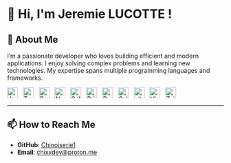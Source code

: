 # 👋 Hi, I'm Jeremie LUCOTTE !

## 🌟 About Me
I’m a passionate developer who loves building efficient and modern applications. I enjoy solving complex problems and learning new technologies. My expertise spans multiple programming languages and frameworks.

[<img src="https://img.shields.io/badge/JavaScript-282C34?logo=javascript&logoColor=F7DF1E" alt="JavaScript logo" title="JavaScript" height="25" />][tech_tools_anchor]
&nbsp;
[<img src="https://img.shields.io/badge/TypeScript-282C34?logo=typescript&logoColor=3178C6" alt="TypeScript logo" title="TypeScript" height="25" />][tech_tools_anchor]
&nbsp;
[<img src="https://img.shields.io/badge/React-282C34?logo=react&logoColor=61DAFB" alt="React logo" title="React" height="25" />][tech_tools_anchor]
&nbsp;
[<img src="https://img.shields.io/badge/Next.js-282C34?logo=next.js&logoColor=FFFFFF" alt="Next.js logo" title="Next.js" height="25" />][tech_tools_anchor]
&nbsp;
[<img src="https://img.shields.io/badge/Solidity-282C34?logo=solidity&logoColor=363636" alt="Solidity logo" title="Solidity" height="25" />][tech_tools_anchor]
&nbsp;
[<img src="https://img.shields.io/badge/Prisma-282C34?logo=prisma&logoColor=2D3748" alt="Prisma logo" title="Prisma" height="25" />][tech_tools_anchor]
&nbsp;
[<img src="https://img.shields.io/badge/PostgreSQL-282C34?logo=postgresql&logoColor=4169E1" alt="PostgreSQL logo" title="PostgreSQL" height="25" />][tech_tools_anchor]
&nbsp;
[<img src="https://img.shields.io/badge/Solana-282C34?logo=solana&logoColor=00FFA3" alt="Solana logo" title="Solana" height="25" />][tech_tools_anchor]
&nbsp;
[<img src="https://img.shields.io/badge/git-282C34?logo=git&logoColor=F05032" alt="git logo" title="git" height="25" />][tech_tools_anchor]
&nbsp;
[<img src="https://img.shields.io/badge/VS%20Code-282C34?logo=visual-studio-code&logoColor=007ACC" alt="Visual Studio Code logo" title="Visual Studio Code" height="25" />][tech_tools_anchor]
&nbsp;
[<img src="https://img.shields.io/badge/Tailwind%20CSS-282C34?logo=tailwindcss&logoColor=06B6D4" alt="Tailwind CSS logo" title="Tailwind CSS" height="25" />][tech_tools_anchor]

---

## 📫 How to Reach Me
- **GitHub**: [Chinoiserie1](https://github.com/Chinoiserie1)
- **Email**: chixxdev@proton.me

[tech_tools_anchor]: #about
